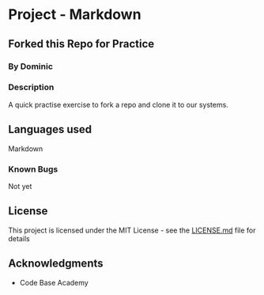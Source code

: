 # Project - Markdown

## Forked this Repo for Practice

### By Dominic

### Description

A quick practise exercise to fork a repo and clone it to our systems.

## Languages used

Markdown

### Known Bugs

Not yet

## License

This project is licensed under the MIT License - see the [LICENSE.md](LICENSE.md) file for details

## Acknowledgments

- Code Base Academy
